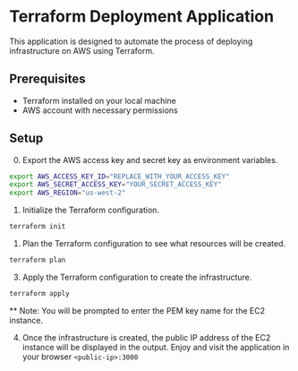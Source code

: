 # Terraform Deployment Application

This application is designed to automate the process of deploying infrastructure on AWS using Terraform.

## Prerequisites

- Terraform installed on your local machine
- AWS account with necessary permissions

## Setup

0. Export the AWS access key and secret key as environment variables.

```bash
export AWS_ACCESS_KEY_ID="REPLACE_WITH_YOUR_ACCESS_KEY"
export AWS_SECRET_ACCESS_KEY="YOUR_SECRET_ACCESS_KEY"
export AWS_REGION="us-west-2"
```

1. Initialize the Terraform configuration.

```bash
terraform init
```

1. Plan the Terraform configuration to see what resources will be created.

```bash
terraform plan
```

3. Apply the Terraform configuration to create the infrastructure.

```bash
terraform apply
```

** Note: You will be prompted to enter the PEM key name for the EC2 instance.

4. Once the infrastructure is created, the public IP address of the EC2 instance will be displayed in the output. Enjoy and visit the application in your browser `<public-ip>:3000`